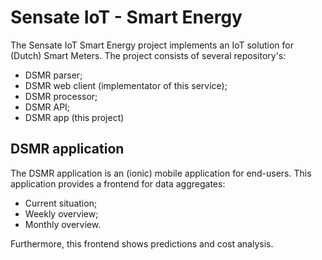# Sensate IoT - Smart Energy

The Sensate IoT Smart Energy project implements an IoT solution for (Dutch)
Smart Meters. The project consists of several repository's:

- DSMR parser;
- DSMR web client (implementator of this service);
- DSMR processor;
- DSMR API;
- DSMR app (this project)

## DSMR application

The DSMR application is an (ionic) mobile application for end-users. This application
provides a frontend for data aggregates:

- Current situation;
- Weekly overview;
- Monthly overview.

Furthermore, this frontend shows predictions and cost analysis.
